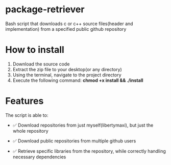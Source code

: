 # package-retriever
Bash script that downloads c or c++ source files(header and implementation) from a specified public github repository

# How to install

1. Download the source code
2. Extract the zip file to your desktop(or any directory)
3. Using the terminal, navigate to the project directory
4. Execute the following command: **chmod +x install && ./install**

# Features

The script is able to:

- ✅ Download repositories from just myself(libertymaxi), but just the whole repository

- ✅ Download public repositories from multiple github users

- ✅ Retrieve specific libraries from the repository, while correctly handling necessary dependencies